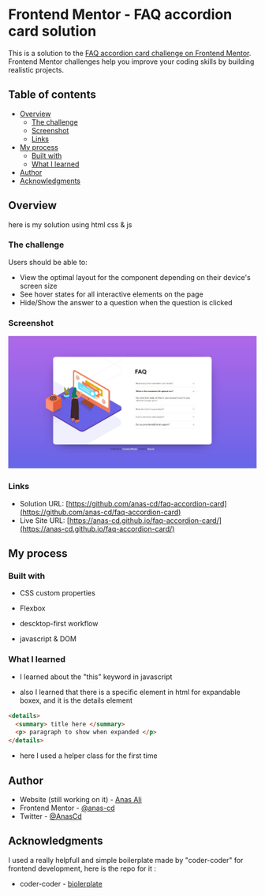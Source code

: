 # Frontend Mentor - FAQ accordion card solution

This is a solution to the [FAQ accordion card challenge on Frontend Mentor](https://www.frontendmentor.io/challenges/faq-accordion-card-XlyjD0Oam). Frontend Mentor challenges help you improve your coding skills by building realistic projects. 

## Table of contents

- [Overview](#overview)
  - [The challenge](#the-challenge)
  - [Screenshot](#screenshot)
  - [Links](#links)
- [My process](#my-process)
  - [Built with](#built-with)
  - [What I learned](#what-i-learned)
- [Author](#author)
- [Acknowledgments](#acknowledgments)


## Overview
here is my solution using html css & js 

### The challenge

Users should be able to:

- View the optimal layout for the component depending on their device's screen size
- See hover states for all interactive elements on the page
- Hide/Show the answer to a question when the question is clicked

### Screenshot

![](/images/completed.JPG)


### Links

- Solution URL: [https://github.com/anas-cd/faq-accordion-card](https://github.com/anas-cd/faq-accordion-card)
- Live Site URL: [https://anas-cd.github.io/faq-accordion-card/](https://anas-cd.github.io/faq-accordion-card/)

## My process

### Built with

- CSS custom properties
- Flexbox

- descktop-first workflow
- javascript & DOM 

### What I learned

* I learned about the "this" keyword in javascript 

* also I learned that there is a specific element in html for expandable boxex, and it is the details element  
```html
<details> 
  <summary> title here </summary>
  <p> paragraph to show when expanded </p>
</details>
```
* here I used a helper class for the first time 

## Author

- Website (still working on it) - [Anas Ali](https://anas-cd.github.io/)
- Frontend Mentor - [@anas-cd](https://www.frontendmentor.io/profile/anas-cd)
- Twitter - [@AnasCd](https://www.twitter.com/AnasCd)

## Acknowledgments
I used a really helpfull and simple boilerplate made by "coder-coder" for frontend development, here is the repo for it : 

- coder-coder - [biolerplate](https://github.com/thecodercoder/frontend-boilerplate)


